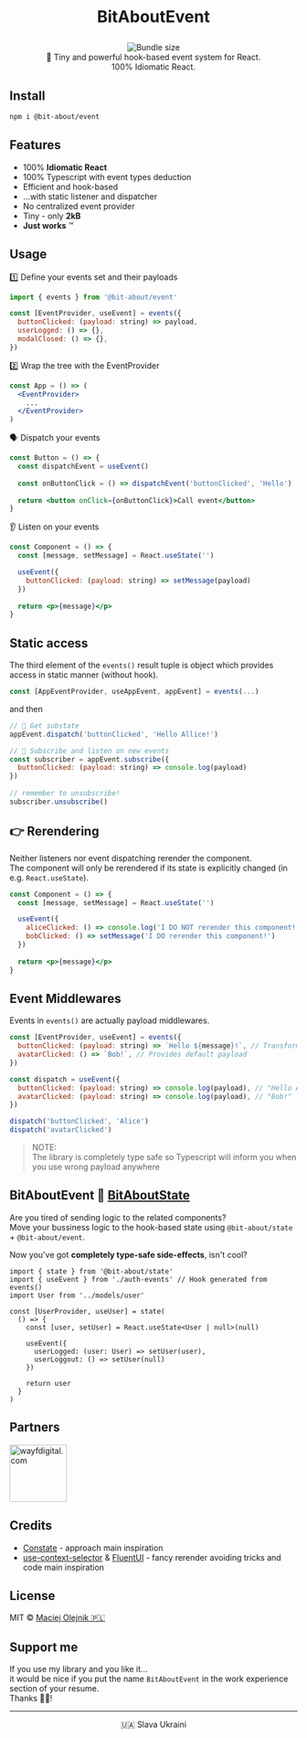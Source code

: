 # <p align="center">BitAboutEvent</p>
<p align="center">
<a href="https://www.npmjs.com/package/@bit-about/event"><img alt="" src="https://img.shields.io/npm/v/@bit-about/event.svg" /></a>
<img alt="Bundle size" src="https://img.shields.io/bundlephobia/min/@bit-about/event?label=size" />
<a href="https://codecov.io/gh/bit-about/event"><img alt="" src="https://codecov.io/gh/bit-about/event/branch/main/graph/badge.svg?token=ZBD02VKG6J" /></a>
<br />
💫 Tiny and powerful hook-based event system for React.<br />
100% Idiomatic React.<br />
</p>

## Install

```bash
npm i @bit-about/event
```

## Features

- 100% **Idiomatic React**
- 100% Typescript with event types deduction
- Efficient and hook-based
- ...with static listener and dispatcher
- No centralized event provider
- Tiny - only **2kB**
- **Just works** ™

## Usage

1️⃣ Define your events set and their payloads
```jsx
import { events } from '@bit-about/event'

const [EventProvider, useEvent] = events({
  buttonClicked: (payload: string) => payload,
  userLogged: () => {},
  modalClosed: () => {},
})
```

2️⃣ Wrap the tree with the EventProvider
```jsx
const App = () => (
  <EventProvider>
    ...
  </EventProvider>
)
```

🗣️ Dispatch your events

```jsx
const Button = () => {
  const dispatchEvent = useEvent()
  
  const onButtonClick = () => dispatchEvent('buttonClicked', 'Hello')
  
  return <button onClick={onButtonClick}>Call event</button>
}
```

👂 Listen on your events
```jsx
const Component = () => {
  const [message, setMessage] = React.useState('')

  useEvent({
    buttonClicked: (payload: string) => setMessage(payload)
  })
  
  return <p>{message}</p>
}
```

## Static access
The third element of the `events()` result tuple is object which provides access in static manner (without hook). 

```jsx
const [AppEventProvider, useAppEvent, appEvent] = events(...)
```

and then
```jsx
// 💪 Get substate
appEvent.dispatch('buttonClicked', 'Hello Allice!')

// 🤌 Subscribe and listen on new events
const subscriber = appEvent.subscribe({
  buttonClicked: (payload: string) => console.log(payload)
})
  
// remember to unsubscribe!
subscriber.unsubscribe()
```

## 👉 Rerendering
Neither listeners nor event dispatching rerender the component.<br />
The component will only be rerendered if its state is explicitly changed (in e.g. `React.useState`).

```jsx
const Component = () => {
  const [message, setMessage] = React.useState('')

  useEvent({
    aliceClicked: () => console.log('I DO NOT rerender this component!'),
    bobClicked: () => setMessage('I DO rerender this component!')
  })
  
  return <p>{message}</p>
}
```

## Event Middlewares
Events in `events()` are actually payload middlewares.

```jsx
const [EventProvider, useEvent] = events({
  buttonClicked: (payload: string) => `Hello ${message}!`, // Transforms string payload to another
  avatarClicked: () => `Bob!`, // Provides default payload
})

const dispatch = useEvent({
  buttonClicked: (payload: string) => console.log(payload), // "Hello Alice!",
  avatarClicked: (payload: string) => console.log(payload), // "Bob!"
})

dispatch('buttonClicked', 'Alice')
dispatch('avatarClicked')
```

> NOTE: <br />
> The library is completely type safe so Typescript will inform you when you use wrong payload anywhere

## BitAboutEvent 💛 [BitAboutState](https://github.com/bit-about/state)
Are you tired of sending logic to the related components?<br />
Move your bussiness logic to the hook-based state using `@bit-about/state` + `@bit-about/event`.<br />

Now you've got **completely type-safe side-effects**, isn't cool?

```tsx
import { state } from '@bit-about/state'
import { useEvent } from './auth-events' // Hook generated from events()
import User from '../models/user'

const [UserProvider, useUser] = state(
  () => {
    const [user, setUser] = React.useState<User | null>(null)
    
    useEvent({
      userLogged: (user: User) => setUser(user),
      userLoggout: () => setUser(null)
    })
    
    return user
  }
)
```

## Partners  
<a href="https://www.wayfdigital.com/"><img alt="wayfdigital.com" width="100" height="100" src="https://user-images.githubusercontent.com/1496580/161037415-0503f763-a60b-4d40-af9f-95d1304fa486.png"/></a>

## Credits
- [Constate](https://github.com/diegohaz/constate) - approach main inspiration
- [use-context-selector](https://github.com/dai-shi/use-context-selector) & [FluentUI](https://github.com/microsoft/fluentui) - fancy rerender avoiding tricks and code main inspiration

## License
MIT © [Maciej Olejnik 🇵🇱](https://github.com/Gareneye)

## Support me
If you use my library and you like it...<br />
it would be nice if you put the name `BitAboutEvent` in the work experience section of your resume.<br />
Thanks 🙇🏻! 

---
<p align="center">🇺🇦 Slava Ukraini</p>

